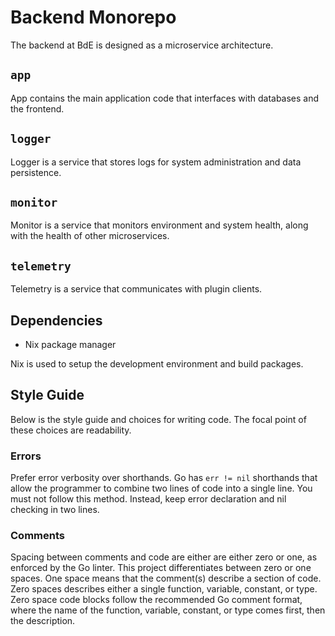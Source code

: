 # Backend Monorepo

The backend at BdE is designed as a microservice architecture.

## `app`

App contains the main application code that interfaces with databases and the frontend.

## `logger`

Logger is a service that stores logs for system administration and data persistence.

## `monitor`

Monitor is a service that monitors environment and system health, along with the health of other microservices.

## `telemetry`

Telemetry is a service that communicates with plugin clients.

## Dependencies

- Nix package manager

Nix is used to setup the development environment and build packages.

## Style Guide

Below is the style guide and choices for writing code. The focal point of these choices are readability.

### Errors

Prefer error verbosity over shorthands. Go has `err != nil` shorthands that allow the programmer to combine two lines of code into a single line. You must not follow this method. Instead, keep error declaration and nil checking in two lines.

### Comments

Spacing between comments and code are either are either zero or one, as enforced by the Go linter. This project differentiates between zero or one spaces. One space means that the comment(s) describe a section of code. Zero spaces describes either a single function, variable, constant, or type. Zero space code blocks follow the recommended Go comment format, where the name of the function, variable, constant, or type comes first, then the description.
